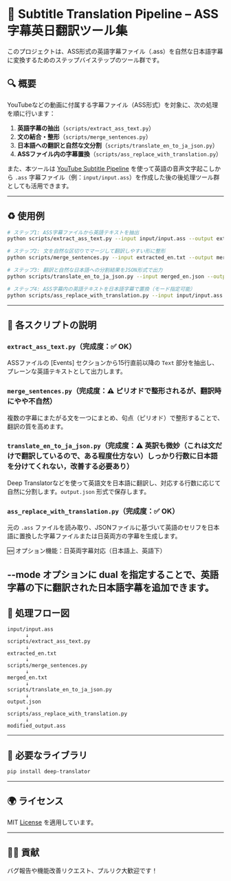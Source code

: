 # 🎥 Subtitle Translation Pipeline – ASS字幕英日翻訳ツール集

このプロジェクトは、ASS形式の英語字幕ファイル（.ass）を自然な日本語字幕に変換するためのステップバイステップのツール群です。

## 🔍 概要

YouTubeなどの動画に付属する字幕ファイル（ASS形式）を対象に、次の処理を順に行います：

1. **英語字幕の抽出**（`scripts/extract_ass_text.py`）
2. **文の結合・整形**（`scripts/merge_sentences.py`）
3. **日本語への翻訳と自然な文分割**（`scripts/translate_en_to_ja_json.py`）
4. **ASSファイル内の字幕置換**（`scripts/ass_replace_with_translation.py`）

また、本ツールは [YouTube Subtitle Pipeline](http://github.com/ty70/youtube-subtitle-pipeline.git) を使って英語の音声文字起こしから `.ass` 字幕ファイル（例：`input/input.ass`）を作成した後の後処理ツール群としても活用できます。

---

## ♻️ 使用例

```bash
# ステップ1: ASS字幕ファイルから英語テキストを抽出
python scripts/extract_ass_text.py --input input/input.ass --output extracted_en.txt

# ステップ2: 文を自然な区切りでマージして翻訳しやすい形に整形
python scripts/merge_sentences.py --input extracted_en.txt --output merged_en.json

# ステップ3: 翻訳と自然な日本語への分割結果をJSON形式で出力
python scripts/translate_en_to_ja_json.py --input merged_en.json --output output.json

# ステップ4: ASS字幕内の英語テキストを日本語字幕で置換（モード指定可能）
python scripts/ass_replace_with_translation.py --input input/input.ass --json output.json --output modified_output.ass --mode replace
```

---

## 🔧 各スクリプトの説明

### `extract_ass_text.py`（完成度：✅ OK）
ASSファイルの [Events] セクションから15行直前以降の `Text` 部分を抽出し、プレーンな英語テキストとして出力します。

### `merge_sentences.py`（完成度：⚠️ ピリオドで整形されるが、翻訳時にやや不自然）
複数の字幕にまたがる文を一つにまとめ、句点（ピリオド）で整形することで、翻訳の質を高めます。

### `translate_en_to_ja_json.py`（完成度：⚠️ 英訳も微妙（これは文だけで翻訳しているので、ある程度仕方ない）しっかり行数に日本語を分けてくれない，改善する必要あり）
Deep Translatorなどを使って英語文を日本語に翻訳し、対応する行数に応じて自然に分割します。`output.json` 形式で保存します。

### `ass_replace_with_translation.py`（完成度：✅ OK）
元の `.ass` ファイルを読み取り、JSONファイルに基づいて英語のセリフを日本語に置換した字幕ファイルまたは日英両方の字幕を生成します。

🆕 オプション機能：日英両字幕対応（日本語上、英語下）

--mode オプションに dual を指定することで、英語字幕の下に翻訳された日本語字幕を追加できます。
---

## 🧽 処理フロー図

```
input/input.ass
      ↓
scripts/extract_ass_text.py
      ↓
extracted_en.txt
      ↓
scripts/merge_sentences.py
      ↓
merged_en.txt
      ↓
scripts/translate_en_to_ja_json.py
      ↓
output.json
      ↓
scripts/ass_replace_with_translation.py
      ↓
modified_output.ass
```

---

## 🚀 必要なライブラリ

```bash
pip install deep-translator
```

---

## 🌍 ライセンス

MIT [License](./LICENSE) を適用しています。

---

## 🙇‍♂️ 貢献

バグ報告や機能改善リクエスト、プルリク大歓迎です！

